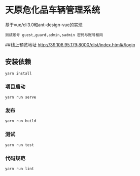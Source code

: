 # 天原危化品车辆管理系统
基于vue/cli3.0和ant-design-vue的实现
```
测试账号 guest,guard,admin,sadmin 密码与账号相同
```
##线上预览地址
http://39.108.95.179:8000/dist/index.html#/login

## 安装依赖
```
yarn install
```

### 项目启动
```
yarn run serve
```

### 发布
```
yarn run build
```

### 测试
```
yarn run test
```

### 代码规范
```
yarn run lint
```

